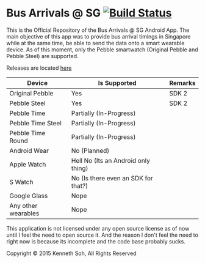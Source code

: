 # Bus Arrivals @ SG [![Build Status](https://travis-ci.org/itachi1706/SingBuses.svg?branch=1.1)](https://travis-ci.org/itachi1706/SingBuses)

This is the Official Repository of the Bus Arrivals @ SG Android App. The main objective of this app was to provide bus arrival timings in
Singapore while at the same time, be able to send the data onto a smart wearable device. As of this moment, only the Pebble smartwatch
(Original Pebble and Pebble Steel) are supported.

Releases are located [here](https://github.com/itachi1706/SingBuses/releases)

| Device | Is Supported | Remarks |
| ------ | ------------ | ------- |
| Original Pebble | Yes | SDK 2 |
| Pebble Steel | Yes | SDK 2 |
| Pebble Time | Partially (In-Progress) |  |
| Pebble Time Steel | Partially (In-Progress) |  |
| Pebble Time Round | Partially (In-Progress) |  |
| Android Wear | No (Planned) |  |
| Apple Watch | Hell No (Its an Android only thing) |  |
| S Watch | No (Is there even an SDK for that?) |  |
| Google Glass | Nope |  |
| Any other wearables | Nope |  |

This application is not licensed under any open source license as of now until I feel the need to open source it. And the reason I don't feel the need to right now is because its incomplete and the code base probably sucks.

Copyright © 2015 Kenneth Soh, All Rights Reserved
